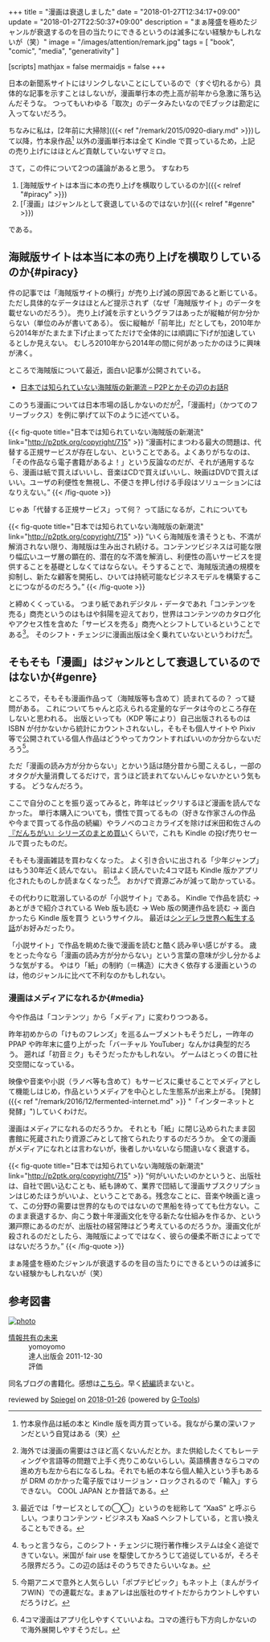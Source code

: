 +++
title = "漫画は衰退しました"
date =  "2018-01-27T12:34:17+09:00"
update =  "2018-01-27T22:50:37+09:00"
description = "まぁ隆盛を極めたジャンルが衰退するのを目の当たりにできるというのは滅多にない経験かもしれないが（笑）"
image = "/images/attention/remark.jpg"
tags        = [ "book", "comic", "media", "generativity" ]

[scripts]
  mathjax = false
  mermaidjs = false
+++

日本の新聞系サイトにはリンクしないことにしているので（すぐ切れるから）具体的な記事を示すことはしないが，漫画単行本の売上高が前年から急激に落ち込んだそうな。
つってもいわゆる「取次」のデータみたいなのでEブックは勘定に入ってないだろう。

ちなみに私は，[2年前に大掃除]({{< ref "/remark/2015/0920-diary.md" >}})して以降，竹本泉作品[^it1] 以外の漫画単行本は全て Kindle で買っているため，上記の売り上げにはほとんど貢献していないザマミロ。

[^it1]: 竹本泉作品は紙の本と Kindle 版を両方買っている。我ながら業の深いファンだという自覚はある（笑）

さて，この件について2つの議論があると思う。
すなわち

1. [海賊版サイトは本当に本の売り上げを横取りしているのか]({{< relref "#piracy" >}})
2. [「漫画」はジャンルとして衰退しているのではないか]({{< relref "#genre" >}})

である。

## 海賊版サイトは本当に本の売り上げを横取りしているのか{#piracy}

件の記事では「海賊版サイトの横行」が売り上げ減の原因であると断じている。
ただし具体的なデータはほとんど提示されず（なぜ「海賊版サイト」のデータを載せないのだろう）。
売り上げ減を示すというグラフはあったが縦軸が何か分からない（単位のみが書いてある）。
仮に縦軸が「前年比」だとしても，2010年から2014年がたまたま下げ止まってただけで全体的には順調に下げが加速しているとしか見えない。
むしろ2010年から2014年の間に何があったかのほうに興味が沸く。

ところで海賊版について最近，面白い記事が公開されている。

- [日本では知られていない海賊版の新潮流 – P2Pとかその辺のお話R](http://p2ptk.org/copyright/715)

このうち漫画については日本市場の話しかないのだが[^cj]，「漫画村」（かつてのフリーブックス）を例に挙げて以下のように述べている。

[^cj]: 海外では漫画の需要はさほど高くないんだとか。また供給したくてもレーティングや言語等の問題で上手く売りこめないらしい。英語横書きならコマの進め方も左から右になるしね。それでも紙の本なら個人輸入という手もあるが DRM のかかった電子版ではリージョン・ロックされるので「輸入」すらできない。 COOL JAPAN とか昔話である。

{{< fig-quote title="日本では知られていない海賊版の新潮流" link="http://p2ptk.org/copyright/715" >}}
<q>漫画村にまつわる最大の問題は、代替する正規サービスが存在しない、ということである。よくありがちなのは、「その作品なら電子書籍があるよ！」という反論なのだが、それが通用するなら、漫画は紙で買えばいいし、音楽はCDで買えばいいし、映画はDVDで買えばいい。ユーザの利便性を無視し、不便さを押し付ける手段はソリューションにはなりえない。</q>
{{< /fig-quote >}}

じゃあ「代替する正規サービス」って何？ って話になるが，これについても

{{< fig-quote title="日本では知られていない海賊版の新潮流" link="http://p2ptk.org/copyright/715" >}}
<q>いくら海賊版を潰そうとも、不満が解消されない限り、海賊版は生み出され続ける。コンテンツビジネスは可能な限り幅広いユーザ層の顕在的、潜在的な不満を解消し、利便性の高いサービスを提供することを基礎としなくてはならない。そうすることで、海賊版流通の規模を抑制し、新たな顧客を開拓し、ひいては持続可能なビジネスモデルを構築することにつながるのだろう。</q>
{{< /fig-quote >}}

と締めくくっている。
つまり紙であれデジタル・データであれ「コンテンツを売る」商売というのはもはや斜陽を迎えており，世界はコンテンツのカタログ化やアクセス性を含めた「サービスを売る」商売へとシフトしているということである[^xaas1]。
そのシフト・チェンジに漫画出版は全く乗れていないというわけだ[^cr1]。

[^xaas1]: 最近では「サービスとしての◯◯」というのを総称して “XaaS” と呼ぶらしい。つまりコンテンツ・ビジネスも XaaS へシフトしている，と言い換えることもできる。
[^cr1]: もっと言うなら，このシフト・チェンジに現行著作権システムは全く追従できていない。米国が fair use を駆使してかろうじて追従しているが，そろそろ限界だろう。この辺の話はそのうちできたらいいなぁ。

## そもそも「漫画」はジャンルとして衰退しているのではないか{#genre}

ところで，そもそも漫画作品って（海賊版等も含めて）読まれてるの？ って疑問がある。
これについてちゃんと応えられる定量的なデータは今のところ存在しないと思われる。
出版といっても（KDP 等により）自己出版されるものは ISBN が付かないから統計にカウントされないし，そもそも個人サイトや Pixiv 等で公開されている個人作品はどうやってカウントすればいいのか分からないだろう[^c1]。

[^c1]: 今期アニメで意外と人気らしい「ポプテピピック」もネット上（まんがライフWIN）での連載だな。まぁアレは出版社のサイトだからカウントしやすいだろうけど。

ただ「漫画の読み方が分からない」とかいう話は随分昔から聞こえるし，一部のオタクが大量消費してるだけで，言うほど読まれてないんじゃないかという気もする。
どうなんだろう。

ここで自分のことを振り返ってみると，昨年はビックリするほど漫画を読んでなかった。
単行本購入についても，慣性で買ってるもの（好きな作家さんの作品や今まで買ってる作品の続編）やラノベのコミカライズを除けば米田和佐さんの[『だんちがい』シリーズのまとめ買い](https://www.amazon.co.jp/exec/obidos/ASIN/B074C2QQRN/baldandersinf-22/)くらいで，これも Kindle の投げ売りセールで買ったものだ。

そもそも漫画雑誌を買わなくなった。
よく引き合いに出される「少年ジャンプ」はもう30年近く読んでない。
前はよく読んでいた4コマ誌も Kindle 版かアプリ化されたものしか読まなくなった[^c2]。
おかげで資源ごみが減って助かっている。

[^c2]: 4コマ漫画はアプリ化しやすくていいよね。コマの進行も下方向しかないので海外展開しやすそうだし。

その代わりに耽溺しているのが「小説サイト」である。
Kindle で作品を読む → あとがきで紹介されている Web 版も読む → Web 版の関連作品を読む → 面白かったら Kindle 版を買う というサイクル。
最近は[シンデレラ世界へ転生する話](https://ncode.syosetu.com/n1898cz/ "ロイヤルウエディングお断り！")がお好みだったり。

「小説サイト」で作品を眺めた後で漫画を読むと酷く読み辛い感じがする。
歳をとった今なら「漫画の読み方が分からない」という言葉の意味が少し分かるような気がする。
やはり「紙」の制約（＝構造）に大きく依存する漫画というのは，他のジャンルに比べて不利なのかもしれない。

### 漫画はメディアになれるか{#media}

今や作品は「コンテンツ」から「メディア」に変わりつつある。

昨年初めからの「けものフレンズ」を巡るムーブメントもそうだし，一昨年の PPAP や昨年末に盛り上がった「バーチャル YouTuber」なんかは典型的だろう。
遡れば「初音ミク」もそうだったかもしれない。
ゲームはとっくの昔に社交空間になっている。

映像や音楽や小説（ラノベ等も含めて）もサービスに乗せることでメディアとして機能しはじめ，作品というメディアを中心とした生態系が出来上がる。
[発酵]({{< ref "/remark/2016/12/fermented-internet.md" >}} "「インターネットと発酵」")していくわけだ。

漫画はメディアになれるのだろうか。
それとも「紙」に閉じ込められたまま図書館に死蔵されたり資源ごみとして捨てられたりするのだろうか。
全ての漫画がメディアになれとは言わないが，後者しかいないなら間違いなく衰退する。

{{< fig-quote title="日本では知られていない海賊版の新潮流" link="http://p2ptk.org/copyright/715" >}}
<q>何がいいたいのかというと、出版社は、自社で囲い込むことも、紙も諦めて、業界で団結して漫画サブスクリプションはじめたほうがいいよ、ということである。残念なことに、音楽や映画と違って、この分野の需要は世界的なものではないので黒船を待ってても仕方ない。このまま衰退するか、向こう数十年漫画文化を守る新たな仕組みを作るか、という瀬戸際にあるのだが、出版社の経営陣はどう考えているのだろうか。漫画文化が殺されるのだとしたら、海賊版によってではなく、彼らの優柔不断さによってではないだろうか。</q>
{{< /fig-quote >}}

まぁ隆盛を極めたジャンルが衰退するのを目の当たりにできるというのは滅多にない経験かもしれないが（笑）

## 参考図書

<div class="hreview" >
	<a class="item url" href="https://tatsu-zine.com/books/infoshare"><img src="https://tatsu-zine.com/images/books/15/cover_s.jpg" alt="photo" class="photo"  /></a>
	<dl>
		<dt class="fn"><a class="item url" href="https://tatsu-zine.com/books/infoshare">情報共有の未来</a></dt>
		<dd>yomoyomo</dd>
		<dd>達人出版会 2011-12-30</dd>
		<dd>評価<abbr class="rating" title="4"><img src="https://images-fe.ssl-images-amazon.com/images/G/01/detail/stars-4-0.gif" alt="" /></abbr></dd>
	</dl>
<p class="description">同名ブログの書籍化。感想は<a href="https://baldanders.info/blog/000611/">こちら</a>。早く<a href="https://tatsu-zine.com/books/infoshare2">続編</a>読まないと。</p>
<p class="gtools" >reviewed by <a href='#maker' class='reviewer'>Spiegel</a> on <abbr class="dtreviewed" title="2018-01-26">2018-01-26</abbr> (powered by <a href="http://www.goodpic.com/mt/aws/index.html" >G-Tools</a>)</p>
</div>
